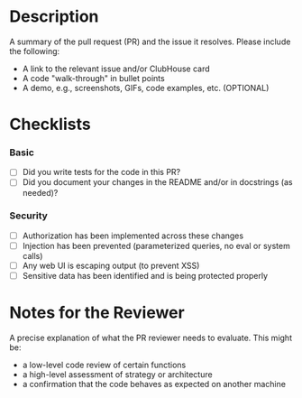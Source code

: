 # Description

A summary of the pull request (PR) and the issue it resolves. Please include the following:
* A link to the relevant issue and/or ClubHouse card
* A code "walk-through" in bullet points
* A demo, e.g., screenshots, GIFs, code examples, etc. (OPTIONAL) 

# Checklists

### Basic

- [ ] Did you write tests for the code in this PR?
- [ ] Did you document your changes in the README and/or in docstrings (as needed)?

### Security

- [ ] Authorization has been implemented across these changes
- [ ] Injection has been prevented (parameterized queries, no eval or system calls)
- [ ] Any web UI is escaping output (to prevent XSS)
- [ ] Sensitive data has been identified and is being protected properly

# Notes for the Reviewer

A precise explanation of what the PR reviewer needs to evaluate. This might be:

* a low-level code review of certain functions
* a high-level assessment of strategy or architecture
* a confirmation that the code behaves as expected on another machine

